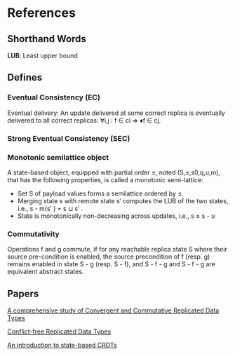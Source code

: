 # References

## Shorthand Words

**LUB**: Least upper bound

## Defines

### Eventual Consistency (EC)

Eventual delivery: An update delivered at some correct replica is eventually delivered to all correct replicas: ∀i,j : f ∈ ci ⇒ ♦f ∈ cj.

### Strong Eventual Consistency (SEC)

### Monotonic semilattice object

A state-based object, equipped with partial order ≤, noted (S,≤,s0,q,u,m), that has the following properties, is called a monotonic semi-lattice:

- Set S of payload values forms a semilattice ordered by ≤.
- Merging state s with remote state s′ computes the LUB of the two states, i.e., s - m(s′ ) = s ⊔ s′ .
- State is monotonically non-decreasing across updates, i.e., s ≤ s - u

### Commutativity

Operations f and g commute, if for any reachable replica state S where their source pre-condition is enabled, the source precondition of f (resp. g) remains enabled in state S - g (resp. S - f), and S - f - g and S - f - g are equivalent abstract states.

## Papers

[A comprehensive study of Convergent and Commutative Replicated Data Types](https://inria.hal.science/inria-00555588/document)

[Conflict-free Replicated Data Types](https://inria.hal.science/inria-00609399v1/document)

[An introduction to state-based CRDTs](https://www.bartoszsypytkowski.com/the-state-of-a-state-based-crdts/)
